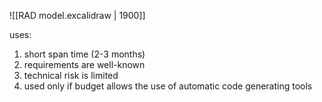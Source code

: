 ![[RAD model.excalidraw | 1900]]

uses:
1. short span time (2-3 months)
2. requirements are well-known
3. technical risk is limited
4. used only if budget allows the use of automatic code generating tools

